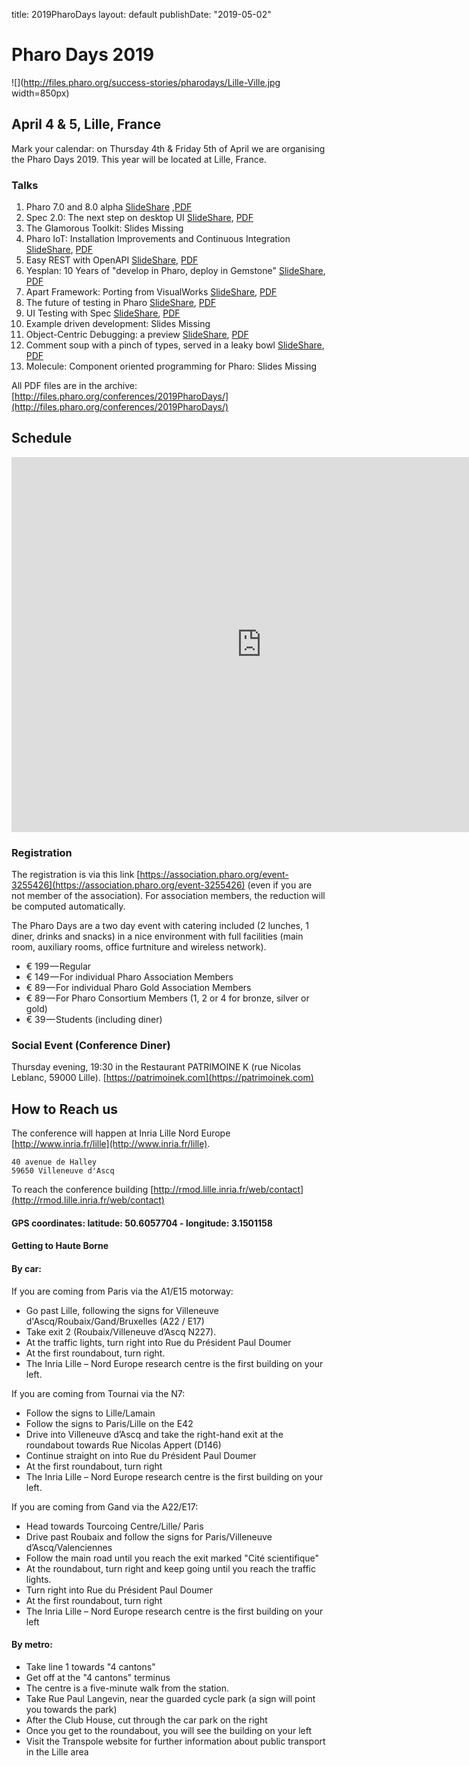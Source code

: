 title: 2019PharoDayslayout: defaultpublishDate: "2019-05-02"# Pharo Days 2019![](http://files.pharo.org/success-stories/pharodays/Lille-Ville.jpg width=850px)## April 4 & 5, Lille, FranceMark your calendar: on Thursday 4th & Friday 5th of April we are organising the Pharo Days 2019. This year will be located at Lille, France. ### Talks1. Pharo 7.0 and 8.0 alpha [SlideShare](https://www.slideshare.net/pharoproject/pharo-70-and-80-alpha) ,[PDF](http://files.pharo.org/conferences/2019PharoDays/01%20Pharo%20update.pdf)1. Spec 2.0: The next step on desktop UI [SlideShare](https://www.slideshare.net/pharoproject/spec-20-the-next-step-on-desktop-ui), [PDF](http://files.pharo.org/conferences/2019PharoDays/02%20Spec.pdf)1. The Glamorous Toolkit: Slides Missing1. Pharo IoT: Installation Improvements and Continuous Integration [SlideShare](https://www.slideshare.net/pharoproject/pharo-iot-installation-improvements-and-continuous-integration-143194969), [PDF](http://files.pharo.org/conferences/2019PharoDays/04%20Pharo%20IoT.pdf)1. Easy REST with OpenAPI [SlideShare](https://www.slideshare.net/pharoproject/easy-rest-with-openapi-143194919), [PDF](http://files.pharo.org/conferences/2019PharoDays/05%20openapi.pdf)1. Yesplan: 10 Years of "develop in Pharo, deploy in Gemstone" [SlideShare](https://www.slideshare.net/pharoproject/yesplan-10-years-later), [PDF](http://files.pharo.org/conferences/2019PharoDays/06%20Yesplan-PharoDays2019.pdf)1. Apart Framework: Porting from VisualWorks [SlideShare](https://www.slideshare.net/pharoproject/apart-framework-porting-from-visualworks), [PDF](http://files.pharo.org/conferences/2019PharoDays/07%20aPart.pdf)1. The future of testing in Pharo [SlideShare](https://www.slideshare.net/pharoproject/the-future-of-testing-in-pharo-143195294), [PDF](http://files.pharo.org/conferences/2019PharoDays/08%20The%20future%20of%20testing%20in%20Pharo.pdf)1. UI Testing with Spec [SlideShare](https://www.slideshare.net/pharoproject/ui-testing-with-spec), [PDF](http://files.pharo.org/conferences/2019PharoDays/09%20Spec%20Tests.pdf)1. Example driven development: Slides Missing1. Object-Centric Debugging: a preview [SlideShare](https://www.slideshare.net/pharoproject/objectcentric-debugging-a-preview), [PDF](http://files.pharo.org/conferences/2019PharoDays/11%20object-centric-debugging-preview.pdf)1. Comment soup with a pinch of types, served in a leaky bowl [SlideShare](https://www.slideshare.net/pharoproject/comment-soup-with-a-pinch-of-types-served-in-a-leaky-bowl), [PDF](http://files.pharo.org/conferences/2019PharoDays/12%20Comment%20soup%20with%20a%20pinch%20of%20types.pdf)1. Molecule: Component oriented programming for Pharo: Slides MissingAll PDF files are in the archive: [http://files.pharo.org/conferences/2019PharoDays/](http://files.pharo.org/conferences/2019PharoDays/)## Schedule<iframe src="https://calendar.google.com/calendar/embed?mode=WEEK&amp;height=600&amp;wkst=1&amp;bgcolor=%23FFFFFF&amp;src=021vq166ioejihr7nsat0pjqic%40group.calendar.google.com&amp;color=%231B887A&amp;ctz=Europe%2FParis" style="border-width:0" width="800" height="600" frameborder="0" scrolling="no"></iframe>### RegistrationThe registration is via this link [https://association.pharo.org/event-3255426](https://association.pharo.org/event-3255426) \(even if you are not member of the association\). For association members, the reduction will be computed automatically. The Pharo Days are a two day event with catering included \(2 lunches, 1 diner, drinks and snacks\) in a nice environment with full facilities \(main room, auxiliary rooms, office furtniture and wireless network\).- € 199 — Regular- € 149 — For individual Pharo Association Members- € 89 — For individual Pharo Gold Association Members- € 89 — For Pharo Consortium Members \(1, 2 or 4 for bronze, silver or gold\)- € 39 — Students \(including diner\)### Social Event \(Conference Diner\)Thursday evening, 19:30 in the Restaurant PATRIMOINE K \(rue Nicolas Leblanc, 59000 Lille\). [https://patrimoinek.com](https://patrimoinek.com)## How to Reach usThe conference will happen at Inria Lille Nord Europe [http://www.inria.fr/lille](http://www.inria.fr/lille).```40 avenue de Halley
59650 Villeneuve d'Ascq```To reach the conference building [http://rmod.lille.inria.fr/web/contact](http://rmod.lille.inria.fr/web/contact)#### GPS coordinates: latitude: 50.6057704 - longitude: 3.1501158#### Getting to Haute Borne  #### By car:If you are coming from Paris via the A1/E15 motorway:- Go past Lille, following the signs for Villeneuve d'Ascq/Roubaix/Gand/Bruxelles \(A22 / E17\)  - Take exit 2 \(Roubaix/Villeneuve d’Ascq N227\).- At the traffic lights, turn right into Rue du Président Paul Doumer- At the first roundabout, turn right.- The Inria Lille – Nord Europe research centre is the first building on your left.If you are coming from Tournai via the N7:- Follow the signs to Lille/Lamain- Follow the signs to Paris/Lille on the E42- Drive into Villeneuve d’Ascq and take the right-hand exit at the roundabout towards Rue Nicolas Appert \(D146\)- Continue straight on into Rue du Président Paul Doumer- At the first roundabout, turn right- The Inria Lille – Nord Europe research centre is the first building on your left.If you are coming from Gand via the A22/E17:- Head towards Tourcoing Centre/Lille/ Paris- Drive past Roubaix and follow the signs for Paris/Villeneuve d’Ascq/Valenciennes- Follow the main road until you reach the exit marked "Cité scientifique"- At the roundabout, turn right and keep going until you reach the traffic lights.- Turn right into Rue du Président Paul Doumer- At the first roundabout, turn right- The Inria Lille – Nord Europe research centre is the first building on your left#### By metro:- Take line 1 towards "4 cantons"- Get off at the "4 cantons" terminus- The centre is a five-minute walk from the station.- Take Rue Paul Langevin, near the guarded cycle park \(a sign will point you towards the park\)- After the Club House, cut through the car park on the right- Once you get to the roundabout, you will see the building on your left- Visit the Transpole website for further information about public transport in the Lille area